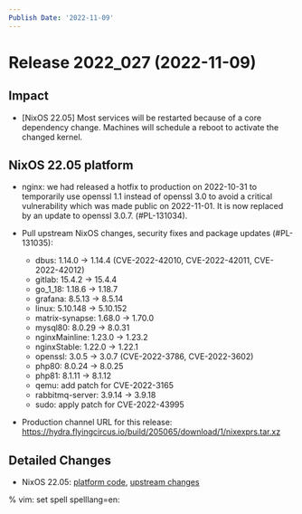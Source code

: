 ```yaml
---
Publish Date: '2022-11-09'
---
```


# Release 2022_027 (2022-11-09)

## Impact

- \[NixOS 22.05\] Most services will be restarted because of a core dependency
   change. Machines will schedule a reboot to activate the changed kernel.

## NixOS 22.05 platform

- nginx: we had released a hotfix to production on 2022-10-31 to temporarily
  use openssl 1.1 instead of openssl 3.0 to avoid a critical vulnerability
  which was made public on 2022-11-01. It is now replaced by an update to
  openssl 3.0.7. (#PL-131034).
- Pull upstream NixOS changes, security fixes and package updates (#PL-131035):

  - dbus: 1.14.0 -> 1.14.4 (CVE-2022-42010, CVE-2022-42011, CVE-2022-42012)
  - gitlab: 15.4.2 -> 15.4.4
  - go_1_18: 1.18.6 -> 1.18.7
  - grafana: 8.5.13 -> 8.5.14
  - linux: 5.10.148 -> 5.10.152
  - matrix-synapse: 1.68.0 -> 1.70.0
  - mysql80: 8.0.29 -> 8.0.31
  - nginxMainline: 1.23.0 -> 1.23.2
  - nginxStable: 1.22.0 -> 1.22.1
  - openssl: 3.0.5 -> 3.0.7 (CVE-2022-3786, CVE-2022-3602)
  - php80: 8.0.24 -> 8.0.25
  - php81: 8.1.11 -> 8.1.12
  - qemu: add patch for CVE-2022-3165
  - rabbitmq-server: 3.9.14 -> 3.9.18
  - sudo: apply patch for CVE-2022-43995

- Production channel URL for this release: https://hydra.flyingcircus.io/build/205065/download/1/nixexprs.tar.xz

## Detailed Changes

- NixOS 22.05: [platform code](https://github.com/flyingcircusio/fc-nixos/compare/fc/r2022_026/22.05...af0419856fab1fe8f13a8632d759a9b66eb24bc9),
  [upstream changes](https://github.com/flyingcircusio/nixpkgs/compare/28678fc261b58453e2c64b70c838b70d8c11fc38...fdb6f647b03d2099e2ca943b69895bd5f1dceb00)


% vim: set spell spelllang=en:
